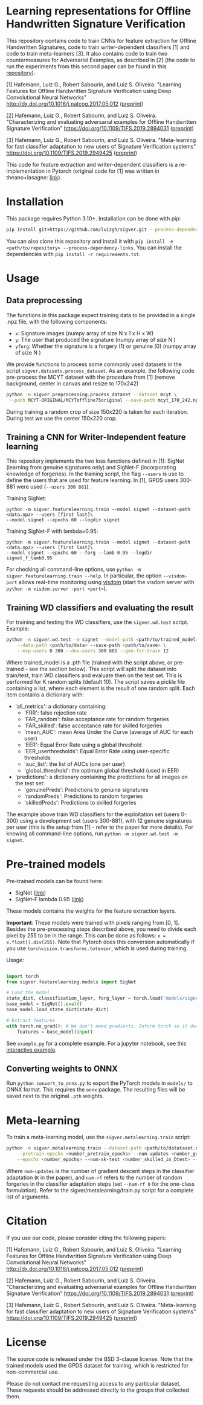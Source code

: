 # Learning representations for Offline Handwritten Signature Verification

This repository contains code to train CNNs for feature extraction for Offline Handwritten Signatures, code to 
train writer-dependent classifiers [1] and code to train meta-learners [3]. It also contains code to train two countermeasures for Adversarial Examples,
as described in [2] (the code to run the experiments from this second paper can be found in this [repository](https://github.com/luizgh/adversarial_signatures)).

[1] Hafemann, Luiz G., Robert Sabourin, and Luiz S. Oliveira. "Learning Features for Offline Handwritten Signature Verification using Deep Convolutional Neural Networks" http://dx.doi.org/10.1016/j.patcog.2017.05.012 ([preprint](https://arxiv.org/abs/1705.05787))

[2] Hafemann, Luiz G., Robert Sabourin, and Luiz S. Oliveira. "Characterizing and evaluating adversarial examples for Offline Handwritten Signature Verification" https://doi.org/10.1109/TIFS.2019.2894031 ([preprint](https://arxiv.org/abs/1901.03398))

[3] Hafemann, Luiz G., Robert Sabourin, and Luiz S. Oliveira. "Meta-learning for fast classifier adaptation to new users of Signature Verification systems" https://doi.org/10.1109/TIFS.2019.2949425 ([preprint](https://arxiv.org/abs/1910.08060))

This code for feature extraction and writer-dependent classifiers is a re-implementation in Pytorch (original code for [1] was written in theano+lasagne: [link](https://github.com/luizgh/sigver_wiwd)). 

# Installation

This package requires Python 3.10+. Installation can be done with pip:

```bash
pip install git+https://github.com/luizgh/sigver.git --process-dependency-links
```

You can also clone this repository and install it with `pip install -e <path/to/repository> --process-dependency-links`.
You can install the dependencies with `pip install -r requirements.txt`.

# Usage

## Data preprocessing

The functions in this package expect training data to be provided in a single .npz file, with the following components:

* ```x```: Signature images (numpy array of size N x 1 x H x W)
* ```y```: The user that produced the signature (numpy array of size N )
* ```yforg```: Whether the signature is a forgery (1) or genuine (0) (numpy array of size N )

We provide functions to process some commonly used datasets in the script ```sigver.datasets.process_dataset```. 
As an example, the following code pre-process the MCYT dataset with the procedure from [1] (remove background, center in canvas and resize to 170x242)

```bash
python -m sigver.preprocessing.process_dataset --dataset mcyt \
 --path MCYT-ORIGINAL/MCYToffline75original --save-path mcyt_170_242.npz
```

During training a random crop of size 150x220 is taken for each iteration. During test we use the center 150x220 crop.

## Training a CNN for Writer-Independent feature learning

This repository implements the two loss functions defined in [1]: SigNet (learning from genuine signatures only)
and SigNet-F (incorporating knowledge of forgeries). In the training script, the flag
```--users``` is use to define the users that are used for feature learning. In [1],
GPDS users 300-881 were used (```--users 300 881```). 


Training SigNet:

```
python -m sigver.featurelearning.train --model signet --dataset-path  <data.npz> --users [first last]\ 
--model signet --epochs 60 --logdir signet  
```

Training SigNet-F with lambda=0.95:

```
python -m sigver.featurelearning.train --model signet --dataset-path  <data.npz> --users [first last]\ 
--model signet --epochs 60 --forg --lamb 0.95 --logdir signet_f_lamb0.95  
```

For checking all command-line options, use ```python -m sigver.featurelearning.train --help```. 
In particular, the option ```--visdom-port``` allows real-time monitoring using [visdom](https://github.com/facebookresearch/visdom) (start the visdom
server with ```python -m visdom.server -port <port>```).   

## Training WD classifiers and evaluating the result

For training and testing the WD classifiers, use the ```sigver.wd.test``` script. Example:

```bash
python -m sigver.wd.test -m signet --model-path <path/to/trained_model> \
    --data-path <path/to/data> --save-path <path/to/save> \
    --exp-users 0 300 --dev-users 300 881 --gen-for-train 12
```

Where trained_model is a .pth file (trained with the script above, or pre-trained - see the section below).
This script will split the dataset into train/test, train WD classifiers and evaluate then on the test set. This
is performed for K random splits (default 10). The script saves a pickle file containing a list, where each element is the result 
of one random split. Each item contains a dictionary with:

* 'all_metrics': a dictionary containing:
  * 'FRR': false rejection rate
  * 'FAR_random': false acceptance rate for random forgeries
  * 'FAR_skilled': false acceptance rate for skilled forgeries
  * 'mean_AUC': mean Area Under the Curve (average of AUC for each user)
  * 'EER': Equal Error Rate using a global threshold
  * 'EER_userthresholds': Equal Error Rate using user-specific thresholds
  * 'auc_list': the list of AUCs (one per user)
  * 'global_threshold': the optimum global threshold (used in EER)
* 'predictions': a dictionary containing the predictions for all images on the test set:
  * 'genuinePreds': Predictions to genuine signatures
  * 'randomPreds': Predictions to random forgeries
  * 'skilledPreds': Predictions to skilled forgeries


The example above train WD classifiers for the exploitation set (users 0-300) using a development
set (users 300-881), with 12 genuine signatures per user (this is the setup from [1] - refer to 
the paper for more details). For knowing all command-line options, run ```python -m sigver.wd.test -m signet```. 

# Pre-trained models

Pre-trained models can be found here: 
* SigNet ([link](https://drive.google.com/open?id=1l8NFdxSvQSLb2QTv71E6bKcTgvShKPpx))
* SigNet-F lambda 0.95 ([link](https://drive.google.com/open?id=1ifaUiPtP1muMjt8Tkrv7yJj7we8ttncW))


These models contains the weights for the feature extraction layers.

**Important**: These models were trained with pixels ranging from [0, 1]. Besides the pre-processing steps described above, you need to divide each  pixel by 255 to be in the range. This can be done as follows: ```x = x.float().div(255)```. Note that Pytorch does this conversion automatically if you use ```torchvision.transforms.totensor```, which is used during training.

Usage:

```python

import torch
from sigver.featurelearning.models import SigNet

# Load the model
state_dict, classification_layer, forg_layer = torch.load('models/signet.pth')
base_model = SigNet().eval()
base_model.load_state_dict(state_dict)

# Extract features
with torch.no_grad(): # We don't need gradients. Inform torch so it doesn't compute them
    features = base_model(input)

```

See ```example.py``` for a complete example. For a jupyter notebook, see this [interactive example](https://nbviewer.jupyter.org/github/luizgh/sigver/blob/master/interactive_example.ipynb).
## Converting weights to ONNX
Run `python convert_to_onnx.py` to export the PyTorch models in `models/` to ONNX format. This requires the `onnx` package. The resulting files will be saved next to the original `.pth` weights.
# Meta-learning 

To train a meta-learning model, use the `sigver.metalearning.train` script:
```bash
python -m sigver.metalearning.train --dataset-path <path/to/datataset.npz> \
    --pretrain-epochs <number_pretrain_epochs> --num-updates <number_gradient_steps> --num-rf <num_random_forgeries> \
    --epochs <number_epochs> --num-sk-test <number_skilled_in_Dtest> --model <model>
```

Where `num-updates` is the number of gradient descent steps in the classifier adaptation (`K` in the paper), and `num-rf` refers to 
the number of random forgeries in the classifier adaptation steps (set `--num-rf 0` for the one-class formulation). Refer to the
sigver/metalearning/train.py script for a complete list of arguments.

# Citation

If you use our code, please consider citing the following papers:

[1] Hafemann, Luiz G., Robert Sabourin, and Luiz S. Oliveira. "Learning Features for Offline Handwritten Signature Verification using Deep Convolutional Neural Networks" http://dx.doi.org/10.1016/j.patcog.2017.05.012 ([preprint](https://arxiv.org/abs/1705.05787))

[2] Hafemann, Luiz G., Robert Sabourin, and Luiz S. Oliveira. "Characterizing and evaluating adversarial examples for Offline Handwritten Signature Verification" https://doi.org/10.1109/TIFS.2019.2894031 ([preprint](https://arxiv.org/abs/1901.03398))

[3] Hafemann, Luiz G., Robert Sabourin, and Luiz S. Oliveira. "Meta-learning for fast classifier adaptation to new users of Signature Verification systems" https://doi.org/10.1109/TIFS.2019.2949425 ([preprint](https://arxiv.org/abs/1910.08060))

# License

The source code is released under the BSD 3-clause license. Note that the trained models used the GPDS dataset for training, which is restricted for non-commercial use.  

Please do not contact me requesting access to any particular dataset. These requests should be addressed directly to the groups that collected them.
